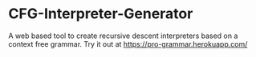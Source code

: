 # CFG-Interpreter-Generator
A web based tool to create recursive descent interpreters based on a context free grammar.
Try it out at https://pro-grammar.herokuapp.com/
